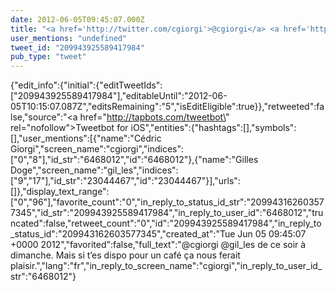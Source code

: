 ```yaml
---
date: 2012-06-05T09:45:07.000Z
title: "<a href='http://twitter.com/cgiorgi'>@cgiorgi</a> <a href='http://twitter.com/gil_les'>@gil_les</a> de ce soir à dimanche. Mais si t’es dispo pour un café ça nous ferait plaisir.″"
user_mentions: "undefined"
tweet_id: "209943925589417984"
pub_type: "tweet"
---
```

{"edit_info":{"initial":{"editTweetIds":["209943925589417984"],"editableUntil":"2012-06-05T10:15:07.087Z","editsRemaining":"5","isEditEligible":true}},"retweeted":false,"source":"<a href=\"http://tapbots.com/tweetbot\" rel=\"nofollow\">Tweetbot for iOS</a>","entities":{"hashtags":[],"symbols":[],"user_mentions":[{"name":"Cédric Giorgi","screen_name":"cgiorgi","indices":["0","8"],"id_str":"6468012","id":"6468012"},{"name":"Gilles Doge","screen_name":"gil_les","indices":["9","17"],"id_str":"23044467","id":"23044467"}],"urls":[]},"display_text_range":["0","96"],"favorite_count":"0","in_reply_to_status_id_str":"209943162603577345","id_str":"209943925589417984","in_reply_to_user_id":"6468012","truncated":false,"retweet_count":"0","id":"209943925589417984","in_reply_to_status_id":"209943162603577345","created_at":"Tue Jun 05 09:45:07 +0000 2012","favorited":false,"full_text":"@cgiorgi @gil_les de ce soir à dimanche. Mais si t’es dispo pour un café ça nous ferait plaisir.","lang":"fr","in_reply_to_screen_name":"cgiorgi","in_reply_to_user_id_str":"6468012"}
